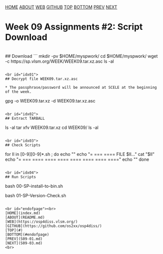 ---
---
[HOME](index.md)
[ABOUT](README.md)
[WEB](https://osp4diss.vlsm.org/)
[GITHUB](https://github.com/os2xx/osp4diss/)
[TOP](#)
[BOTTOM](#endofpage)
[PREV](S09-01.md)
[NEXT](S09-03.md)

# Week 09 Assignments #2: Script Download

<br id="idx00">
## Download <https://sp.vlsm.org/WEEK/WEEK09.tar.xz.asc>
```
mkdir -pv $HOME/myspwork/
cd $HOME/myspwork/
wget -c https://sp.vlsm.org/WEEK/WEEK09.tar.xz.asc
ls -al

```

<br id="idx01">
## Decrypt file WEEK09.tar.xz.asc

* The passphrase/password will be announced at SCELE at the beginning of the week.

```
gpg -o WEEK09.tar.xz -d WEEK09.tar.xz.asc

```

<br id="idx02">
## Extract TARBALL
```
ls -al
tar xfv WEEK09.tar.xz
cd WEEK09/
ls -al

```

<br id="idx03">
## Check Scripts
```
for II in [0-9][0-9]*.sh ; do
    echo ""
    echo "= === ==== FILE $II..."
    cat  "$II"
    echo "= === ==== ==== ==== ==== ==== ==== ===="
    echo ""
done

```

<br id="idx04">
## Run Scripts
```
bash 00-SP-install-to-bin.sh

bash 01-SP-Version-Check.sh

```

<br id="endofpage"><br>
[HOME](index.md)
[ABOUT](README.md)
[WEB](https://osp4diss.vlsm.org/)
[GITHUB](https://github.com/os2xx/osp4diss/)
[TOP](#)
[BOTTOM](#endofpage)
[PREV](S09-01.md)
[NEXT](S09-03.md)
<br>

